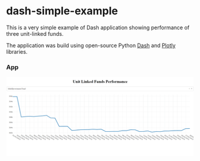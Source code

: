 # dash-simple-example

This is a very simple example of Dash application showing performance of three unit-linked funds.

The application was build using open-source Python [Dash](https://plot.ly/products/dash/) and [Plotly](https://plot.ly/#/) libraries.

### App

![simple](./readme-images/simple.gif)